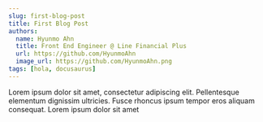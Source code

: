 ```yaml
---
slug: first-blog-post
title: First Blog Post
authors:
  name: Hyunmo Ahn
  title: Front End Engineer @ Line Financial Plus
  url: https://github.com/HyunmoAhn
  image_url: https://github.com/HyunmoAhn.png
tags: [hola, docusaurus]
---
```


Lorem ipsum dolor sit amet, consectetur adipiscing elit. Pellentesque elementum dignissim ultricies. Fusce rhoncus ipsum tempor eros aliquam consequat. Lorem ipsum dolor sit amet
